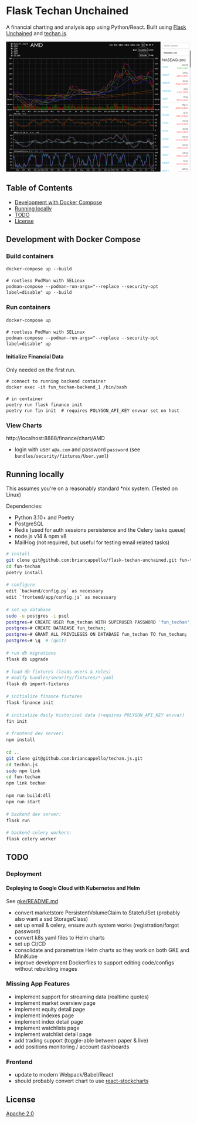 # Flask Techan Unchained

A financial charting and analysis app using Python/React. Built using [Flask Unchained](https://github.com/briancappello/flask-unchained) and [techan.js](http://techanjs.org/).

![Screenshot](chart-screenshot.png)

## Table of Contents

* [Development with Docker Compose](https://github.com/briancappello/flask-techan-unchained#development-with-docker-compose)
* [Running locally](https://github.com/briancappello/flask-techan-unchained#running-locally)
* [TODO](https://github.com/briancappello/flask-techan-unchained#todo)
* [License](https://github.com/briancappello/flask-techan-unchained#license)

## Development with Docker Compose

### Build containers

```shell
docker-compose up --build

# rootless PodMan with SELinux
podman-compose --podman-run-args="--replace --security-opt label=disable" up --build
```

### Run containers

```shell
docker-compose up

# rootless PodMan with SELinux
podman-compose --podman-run-args="--replace --security-opt label=disable" up
```

#### Initialize Financial Data

Only needed on the first run.

```shell
# connect to running backend container
docker exec -it fun_techan-backend_1 /bin/bash

# in container
poetry run flask finance init
poetry run fin init  # requires POLYGON_API_KEY envvar set on host
```

### View Charts

http://localhost:8888/finance/chart/AMD

* login with user `a@a.com` and password `password` (see `bundles/security/fixtures/User.yaml`)


## Running locally

This assumes you're on a reasonably standard \*nix system. (Tested on Linux)

Dependencies:

- Python 3.10+ and Poetry
- PostgreSQL
- Redis (used for auth sessions persistence and the Celery tasks queue)
- node.js v14 & npm v8
- MailHog (not required, but useful for testing email related tasks)

```bash
# install
git clone git@github.com:briancappello/flask-techan-unchained.git fun-techan
cd fun-techan
poetry install

# configure
edit `backend/config.py` as necessary
edit `frontend/app/config.js` as necessary

# set up database
sudo -u postgres -i psql
postgres=# CREATE USER fun_techan WITH SUPERUSER PASSWORD 'fun_techan';
postgres=# CREATE DATABASE fun_techan;
postgres=# GRANT ALL PRIVILEGES ON DATABASE fun_techan TO fun_techan;
postgres=# \q  # (quit)

# run db migrations
flask db upgrade

# load db fixtures (loads users & roles)
# modify bundles/security/fixtures/*.yaml
flask db import-fixtures

# initialize finance fixtures
flask finance init

# initialize daily historical data (requires POLYGON_API_KEY envvar)
fin init

# frontend dev server:
npm install

cd ..
git clone git@github.com:briancappello/techan.js.git
cd techan.js
sudo npm link
cd fun-techan
npm link techan

npm run build:dll
npm run start

# backend dev server:
flask run

# backend celery workers:
flask celery worker
```

## TODO

### Deployment

#### Deploying to Google Cloud with Kubernetes and Helm

See [gke/README.md](https://github.com/briancappello/flask-techan-unchained/blob/master/gke/README.md)

- convert marketstore PersistentVolumeClaim to StatefulSet (probably also want a ssd StorageClass)
- set up email & celery, ensure auth system works (registration/forgot password)
- convert k8s yaml files to Helm charts
- set up CI/CD
- consolidate and parametrize Helm charts so they work on both GKE and MiniKube
- improve development Dockerfiles to support editing code/configs without rebuilding images

### Missing App Features

- implement support for streaming data (realtime quotes)
- implement market overview page
- implement equity detail page
- implement indexes page
- implement index detail page
- implement watchlists page
- implement watchlist detail page
- add trading support (toggle-able between paper & live)
- add positions monitoring / account dashboards

### Frontend

- update to modern Webpack/Babel/React
- should probably convert chart to use [react-stockcharts](https://github.com/rrag/react-stockcharts)

## License

[Apache 2.0](https://github.com/briancappello/flask-techan-unchained/blob/master/LICENSE)
